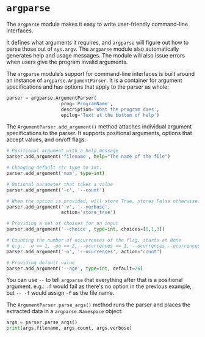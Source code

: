 # `argparse`
The `argparse` module makes it easy to write user-friendly command-line interfaces.

It defines what arguments it requires, and `argparse` will figure out how to parse those out of `sys.argv`. The `argparse` module also automatically generates help and usage messages. The module will also issue errors when users give the program invalid arguments.

The `argparse` module’s support for command-line interfaces is built around an instance of `argparse.ArgumentParser`. It is a container for argument specifications and has options that apply to the parser as whole:
```python
parser = argparse.ArgumentParser(
                    prog='ProgramName',
                    description='What the program does',
                    epilog='Text at the bottom of help')
```
The `ArgumentParser.add_argument()` method attaches individual argument specifications to the parser. It supports positional arguments, options that accept values, and on/off flags:

```python
# Positional argument with a help message
parser.add_argument('filename', help="The name of the file")

# Changing default str type to int.
parser.add_argument('num', type=int) 

# Optional parameter that takes a value
parser.add_argument('-c', '--count')

# When the option is provided, will store True, stores False otherwise.
parser.add_argument('-v', '--verbose',
                    action='store_true')

# Providing a set of choices for an input
parser.add_argument('--choice', type=int, choices=[0,1,3])

# Counting the number of occurrences of the flag, starts at None
# e.g.: -o == 1, -oo == 2, --ocurrences == 1, --ocurrences --ocurrences == 2
parser.add_argument('-o', '--ocurrences', action="count")

# Providing default value
parser.add_argument('--age', type=int, default=26)
```

You can use `--` to tell `argparse` that everything after that is a positional argument.
e.g.: `-f` would fail as there's no option in the previous example, but `-- -f` would assign `-f` as the file name.

The `ArgumentParser.parse_args()` method runs the parser and places the extracted data in a `argparse.Namespace` object:

```python
args = parser.parse_args()
print(args.filename, args.count, args.verbose)
```